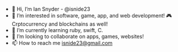 - 👋 Hi, I’m Ian Snyder - @isnide23
- 👀 I’m interested in software, game, app, and web development! 🎮 Crptocurrency and blockchains as well!
- 🌱 I’m currently learning ruby, swift, C.
- 💞️ I’m looking to collaborate on apps, games, websites!
- 📫 How to reach me isnide23@gmail.com

<!---
isnide23/isnide23 is a ✨ special ✨ repository because its `README.md` (this file) appears on your GitHub profile.
You can click the Preview link to take a look at your changes.
--->
